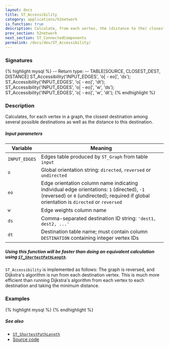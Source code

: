 ```yaml
---
layout: docs
title: ST_Accessibility
category: applications/h2network
is_function: true
description: Calculate, from each vertex, the (distance to the) closest destination
prev_section: h2network
next_section: ST_ConnectedComponents
permalink: /docs/dev/ST_Accessibility/
---
```


### Signatures

{% highlight mysql %}
-- Return type:
--     TABLE[SOURCE, CLOSEST_DEST, DISTANCE]
ST_Accessibility('INPUT_EDGES', 'o[ - eo]', 'ds');
ST_Accessibility('INPUT_EDGES', 'o[ - eo]', 'dt');
ST_Accessibility('INPUT_EDGES', 'o[ - eo]', 'w', 'ds');
ST_Accessibility('INPUT_EDGES', 'o[ - eo]', 'w', 'dt');
{% endhighlight %}

### Description

Calculates, for each vertex in a graph, the closest destination
among several possible destinations as well as the distance to this
destination.

##### Input parameters

| Variable      | Meaning                                                                                                                                                                               |
|---------------|---------------------------------------------------------------------------------------------------------------------------------------------------------------------------------------|
| `INPUT_EDGES` | Edges table produced by `ST_Graph` from table `input`                                                                                                                                 |
| `o`           | Global orientation string: `directed`, `reversed` or `undirected`                                                                                                                     |
| `eo`          | Edge orientation column name indicating individual edge orientations: `1` (directed), `-1` (reversed) or `0` (undirected); required if global orientation is `directed` or `reversed` |
| `w`           | Edge weights column name                                                                                                                                                              |
| `ds`          | Comma-separated destination ID string: `'dest1, dest2, ...'`                                                                                                                          |
| `dt`          | Destination table name; must contain column `DESTINATION` containing integer vertex IDs                                                                                               |

<div class="note">
  <h5>Using this function will be faster than doing an equivalent
  calculation using <a
  href="../ST_ShortestPathLength"><code>ST_ShortestPathLength</code></a>.</h5>
  <p><code>ST_Accessibility</code> is implemented as follows: The
  graph is reversed, and Dijkstra's algorithm is run from each
  destination vertex. This is much more efficient than running
  Dijkstra's algorithm from each vertex to each destination and
  taking the minimum distance.</p>
</div>

### Examples

{% highlight mysql %}
{% endhighlight %}

##### See also

* [`ST_ShortestPathLength`](../ST_ShortestPathLength)
* <a href="https://github.com/irstv/H2GIS/blob/master/h2network/src/main/java/org/h2gis/network/graph_creator/ST_Accessibility.java" target="_blank">Source code</a>
